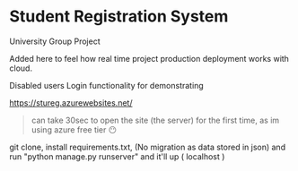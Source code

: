 # Student Registration System

University Group Project

Added here to feel how real time project production deployment works with cloud.

Disabled users Login functionality for demonstrating

https://stureg.azurewebsites.net/ 

>can take 30sec to open the site (the server) for the first time, as im using azure free tier :no_mouth:


git clone, install requirements.txt, (No migration as data stored in json) and run "python manage.py runserver" and it'll up ( localhost )

